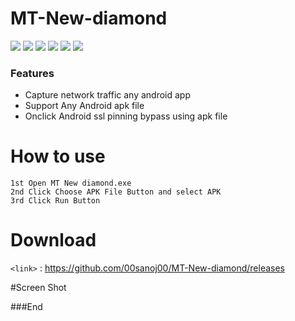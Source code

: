 # MT-New-diamond
![](https://img.shields.io/github/stars/pandao/editor.md.svg) ![](https://img.shields.io/github/forks/pandao/editor.md.svg) ![](https://img.shields.io/github/tag/pandao/editor.md.svg) ![](https://img.shields.io/github/release/pandao/editor.md.svg) ![](https://img.shields.io/github/issues/pandao/editor.md.svg) ![](https://img.shields.io/bower/v/editor.md.svg)

### Features
-  Capture network traffic any android app
- Support Any Android apk file
- Onclick Android ssl pinning bypass using apk file


# How to use

	1st Open MT New diamond.exe
	2nd Click Choose APK File Button and select APK
	3rd Click Run Button

# Download
`<link>` : <https://github.com/00sanoj00/MT-New-diamond/releases>


#Screen Shot

###End
